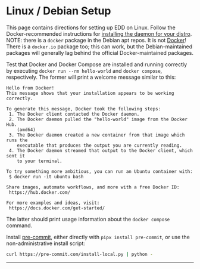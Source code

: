 # Linux / Debian Setup

This page contains directions for setting up EDD on Linux. Follow the
Docker-recommended instructions for [installing the daemon for your distro][1].
NOTE: there is a `docker` package in the Debian apt repos. It is not
[Docker][2]! There is a `docker.io` package too; this can work, but the
Debian-maintained packages will generally lag behind the official
Docker-maintained packages.

Test that Docker and Docker Compose are installed and running correctly by
executing `docker run --rm hello-world` and `docker compose`, respectively. The
former will print a welcome message similar to this:

```
Hello from Docker!
This message shows that your installation appears to be working correctly.

To generate this message, Docker took the following steps:
 1. The Docker client contacted the Docker daemon.
 2. The Docker daemon pulled the "hello-world" image from the Docker Hub.
    (amd64)
 3. The Docker daemon created a new container from that image which runs the
    executable that produces the output you are currently reading.
 4. The Docker daemon streamed that output to the Docker client, which sent it
    to your terminal.

To try something more ambitious, you can run an Ubuntu container with:
 $ docker run -it ubuntu bash

Share images, automate workflows, and more with a free Docker ID:
 https://hub.docker.com/

For more examples and ideas, visit:
 https://docs.docker.com/get-started/
```

The latter should print usage information about the `docker compose` command.

Install [pre-commit][3], either directly with `pipx install pre-commit`, or use
the non-administrative install script:

```bash
curl https://pre-commit.com/install-local.py | python -
```

---

[1]: https://docs.docker.com/engine/installation/linux/
[2]: https://docker.io/
[3]: https://pre-commit.com/
